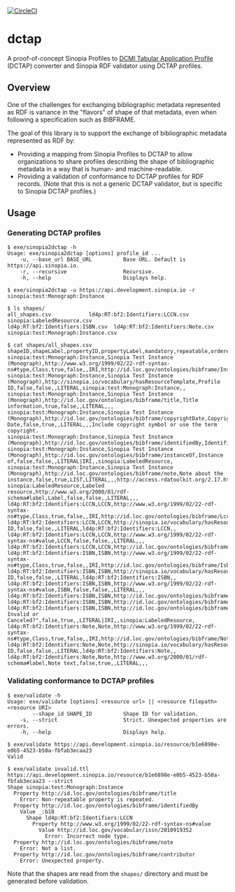 [![CircleCI](https://circleci.com/gh/LD4P/dctap.svg?style=svg)](https://circleci.com/gh/LD4P/dctap)

# dctap
A proof-of-concept Sinopia Profiles to [DCMI Tabular Application Profile](https://github.com/dcmi/dctap) (DCTAP) converter and Sinopia RDF validator using DCTAP profiles.


## Overview
One of the challenges for exchanging bibliographic metadata represented as RDF is variance in the "flavors" of shape of that metadata, even when following a specification such as BIBFRAME.

The goal of this library is to support the exchange of bibliographic metadata represented as RDF by:
* Providing a mapping from Sinopia Profiles to DCTAP to allow organizations to share profiles describing the shape of bibliographic metadata in a way that is human- and machine-readable.
* Providing a validation of conformance to DCTAP profiles for RDF records. (Note that this is not a generic DCTAP validator, but is specific to Sinopia DCTAP profiles.)

## Usage
### Generating DCTAP profiles
```
$ exe/sinopia2dctap -h
Usage: exe/sinopia2dctap [options] profile_id ...
    -u, --base_url BASE_URL          Base URL. Default is https://api.sinopia.io.
    -r, --recursive                  Recursive.
    -h, --help                       Displays help.

$ exe/sinopia2dctap -u https://api.development.sinopia.io -r sinopia:test:Monograph:Instance

$ ls shapes/
all_shapes.csv			  ld4p:RT:bf2:Identifiers:LCCN.csv  sinopia:LabeledResource.csv
ld4p:RT:bf2:Identifiers:ISBN.csv  ld4p:RT:bf2:Identifiers:Note.csv  sinopia:test:Monograph:Instance.csv

$ cat shapes/all_shapes.csv 
shapeID,shapeLabel,propertyID,propertyLabel,mandatory,repeatable,ordered,valueNodeType,valueConstraint,valueShape,note
sinopia:test:Monograph:Instance,Sinopia Test Instance (Monograph),http://www.w3.org/1999/02/22-rdf-syntax-ns#type,Class,true,false,,IRI,http://id.loc.gov/ontologies/bibframe/Instance,,
sinopia:test:Monograph:Instance,Sinopia Test Instance (Monograph),http://sinopia.io/vocabulary/hasResourceTemplate,Profile ID,false,false,,LITERAL,sinopia:test:Monograph:Instance,,
sinopia:test:Monograph:Instance,Sinopia Test Instance (Monograph),http://id.loc.gov/ontologies/bibframe/title,Title information,true,false,,LITERAL,,,
sinopia:test:Monograph:Instance,Sinopia Test Instance (Monograph),http://id.loc.gov/ontologies/bibframe/copyrightDate,Copyright Date,false,true,,LITERAL,,,Include copyright symbol or use the term copyright.
sinopia:test:Monograph:Instance,Sinopia Test Instance (Monograph),http://id.loc.gov/ontologies/bibframe/identifiedBy,Identifiers,false,true,,BNODE,,ld4p:RT:bf2:Identifiers:LCCN|ld4p:RT:bf2:Identifiers:ISBN,
sinopia:test:Monograph:Instance,Sinopia Test Instance (Monograph),http://id.loc.gov/ontologies/bibframe/instanceOf,Instance of,false,false,,LITERAL|IRI,,sinopia:LabeledResource,
sinopia:test:Monograph:Instance,Sinopia Test Instance (Monograph),http://id.loc.gov/ontologies/bibframe/note,Note about the instance,false,true,LIST,LITERAL,,,http://access.rdatoolkit.org/2.17.html
sinopia:LabeledResource,Labeled resource,http://www.w3.org/2000/01/rdf-schema#label,Label,false,false,,LITERAL,,,
ld4p:RT:bf2:Identifiers:LCCN,LCCN,http://www.w3.org/1999/02/22-rdf-syntax-ns#type,Class,true,false,,IRI,http://id.loc.gov/ontologies/bibframe/Lccn,,
ld4p:RT:bf2:Identifiers:LCCN,LCCN,http://sinopia.io/vocabulary/hasResourceTemplate,Profile ID,false,false,,LITERAL,ld4p:RT:bf2:Identifiers:LCCN,,
ld4p:RT:bf2:Identifiers:LCCN,LCCN,http://www.w3.org/1999/02/22-rdf-syntax-ns#value,LCCN,false,false,,LITERAL,,,
ld4p:RT:bf2:Identifiers:LCCN,LCCN,http://id.loc.gov/ontologies/bibframe/status,Invalid/Canceled?,false,true,,LITERAL|IRI,,sinopia:LabeledResource,
ld4p:RT:bf2:Identifiers:ISBN,ISBN,http://www.w3.org/1999/02/22-rdf-syntax-ns#type,Class,true,false,,IRI,http://id.loc.gov/ontologies/bibframe/Isbn,,
ld4p:RT:bf2:Identifiers:ISBN,ISBN,http://sinopia.io/vocabulary/hasResourceTemplate,Profile ID,false,false,,LITERAL,ld4p:RT:bf2:Identifiers:ISBN,,
ld4p:RT:bf2:Identifiers:ISBN,ISBN,http://www.w3.org/1999/02/22-rdf-syntax-ns#value,ISBN,false,false,,LITERAL,,,
ld4p:RT:bf2:Identifiers:ISBN,ISBN,http://id.loc.gov/ontologies/bibframe/qualifier,Qualifier,false,true,,LITERAL,,,
ld4p:RT:bf2:Identifiers:ISBN,ISBN,http://id.loc.gov/ontologies/bibframe/note,Note,false,true,,BNODE,,ld4p:RT:bf2:Identifiers:Note,
ld4p:RT:bf2:Identifiers:ISBN,ISBN,http://id.loc.gov/ontologies/bibframe/status,"Incorrect, Invalid or Canceled?",false,true,,LITERAL|IRI,,sinopia:LabeledResource,
ld4p:RT:bf2:Identifiers:Note,Note,http://www.w3.org/1999/02/22-rdf-syntax-ns#type,Class,true,false,,IRI,http://id.loc.gov/ontologies/bibframe/Note,,
ld4p:RT:bf2:Identifiers:Note,Note,http://sinopia.io/vocabulary/hasResourceTemplate,Profile ID,false,false,,LITERAL,ld4p:RT:bf2:Identifiers:Note,,
ld4p:RT:bf2:Identifiers:Note,Note,http://www.w3.org/2000/01/rdf-schema#label,Note text,false,true,,LITERAL,,,
```

### Validating conformance to DCTAP profiles
```
$ exe/validate -h
Usage: exe/validate [options] <resource url> || <resource filepath> <resource URI>
        --shape_id SHAPE_ID          Shape ID for validation.
    -s, --strict                     Strict. Unexpected properties are errors.
    -h, --help                       Displays help.

$ exe/validate https://api.development.sinopia.io/resource/b1e6898e-e0b5-4523-b50a-fbfab3ecaa23
Valid

$ exe/validate invalid.ttl https://api.development.sinopia.io/resource/b1e6898e-e0b5-4523-b50a-fbfab3ecaa23 --strict
Shape sinopia:test:Monograph:Instance
  Property http://id.loc.gov/ontologies/bibframe/title
    Error: Non-repeatable property is repeated.
  Property http://id.loc.gov/ontologies/bibframe/identifiedBy
    Value _:b18
      Shape ld4p:RT:bf2:Identifiers:LCCN
        Property http://www.w3.org/1999/02/22-rdf-syntax-ns#value
          Value http://id.loc.gov/vocabular/issn/2010919352
            Error: Incorrect node type.
  Property http://id.loc.gov/ontologies/bibframe/note
    Error: Not a list.
  Property http://id.loc.gov/ontologies/bibframe/contributor
    Error: Unexpected property.

```

Note that the shapes are read from the `shapes/` directory and must be generated before validation.